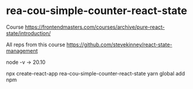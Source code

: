 # rea-cou-simple-counter-react-state
Course
https://frontendmasters.com/courses/archive/pure-react-state/introduction/

All reps from this course
https://github.com/stevekinney/react-state-management

node -v -> 20.10

npx create-react-app rea-cou-simple-counter-react-state
yarn global add npm